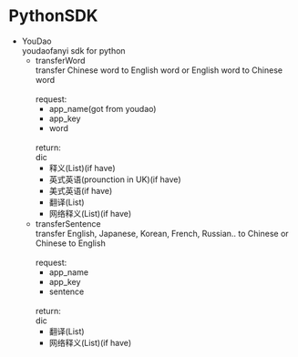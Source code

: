 # PythonSDK
- YouDao<br>
  youdaofanyi sdk for python
  - transferWord<br>
    transfer Chinese word to English word  or English word  to Chinese word <br><br>
      request:
          <ul>
          <li>app_name(got from youdao)</li>
          <li>app_key</li>
          <li>word</li>
          </ul>
            <br>
      return:<br>
          dic
          <ul>
            <li>释义(List)(if have)</li>
            <li>英式英语(prounction in UK)(if have)</li>
            <li>美式英语(if have)</li>
            <li>翻译(List)</li>
            <li>网络释义(List)(if have)</li>
          </ul>
  - transferSentence<br>
    transfer English, Japanese, Korean, French, Russian.. to Chinese or Chinese to English<br><br>
      request:<br>
          <ul>
          <li>app_name</li>
          <li>app_key</li>
          <li>sentence</li>
          </ul>
      <br>
      return:<br>
          dic
            <ul>
            <li>翻译(List)</li>
            <li>网络释义(List)(if have)</li>
            </ul>
